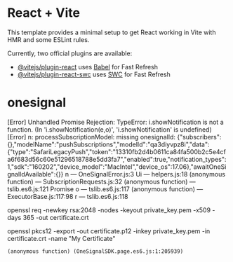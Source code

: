 # React + Vite

This template provides a minimal setup to get React working in Vite with HMR and some ESLint rules.

Currently, two official plugins are available:

- [@vitejs/plugin-react](https://github.com/vitejs/vite-plugin-react/blob/main/packages/plugin-react/README.md) uses [Babel](https://babeljs.io/) for Fast Refresh
- [@vitejs/plugin-react-swc](https://github.com/vitejs/vite-plugin-react-swc) uses [SWC](https://swc.rs/) for Fast Refresh
# onesignal

[Error] Unhandled Promise Rejection: TypeError: i.showNotification is not a function. (In 'i.showNotification(e,o)', 'i.showNotification' is undefined)
[Error] n: processSubscriptionModel: missing onesignalId: {"subscribers":{},"modelName":"pushSubscriptions","modelId":"qa3diyvpz8i","data":{"type":"SafariLegacyPush","token":"13310fb2d4b0611ca84fa500b2c5e4cfa6f683d56c60e51296518788e5dd3fa7","enabled":true,"notification_types":1,"sdk":"160202","device_model":"MacIntel","device_os":17.06},"awaitOneSignalIdAvailable":{}}
n — OneSignalError.js:3
Ui — helpers.js:18
(anonymous function) — SubscriptionRequests.js:32
(anonymous function) — tslib.es6.js:121
Promise
o — tslib.es6.js:117
(anonymous function) — ExecutorBase.js:117:98
r — tslib.es6.js:118

openssl req -newkey rsa:2048 -nodes -keyout private_key.pem -x509 -days 365 -out certificate.crt


openssl pkcs12 -export -out certificate.p12 -inkey private_key.pem -in certificate.crt -name "My Certificate"


	(anonymous function) (OneSignalSDK.page.es6.js:1:205939)
